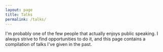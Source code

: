 ```yaml
---
layout: page
title: Talks
permalink: /talks/
---
```

I'm probably one of the few people that actually enjoys public speaking. I always strive to find opportunities to do it, and this page contains a compilation of talks I've given in the past.